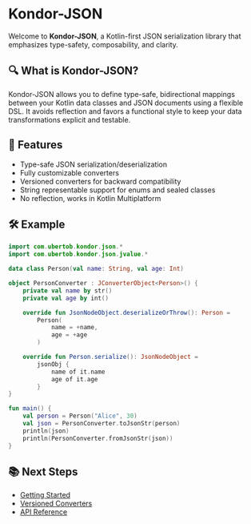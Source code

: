 # Kondor-JSON

Welcome to **Kondor-JSON**, a Kotlin-first JSON serialization library that emphasizes type-safety, composability, and clarity.

## 🔍 What is Kondor-JSON?

Kondor-JSON allows you to define type-safe, bidirectional mappings between your Kotlin data classes and JSON documents using a flexible DSL. It avoids reflection and favors a functional style to keep your data transformations explicit and testable.

## 🚀 Features
- Type-safe JSON serialization/deserialization
- Fully customizable converters
- Versioned converters for backward compatibility
- String representable support for enums and sealed classes
- No reflection, works in Kotlin Multiplatform

## 🛠️ Example

```kotlin
import com.ubertob.kondor.json.*
import com.ubertob.kondor.json.jvalue.*

data class Person(val name: String, val age: Int)

object PersonConverter : JConverterObject<Person>() {
    private val name by str()
    private val age by int()

    override fun JsonNodeObject.deserializeOrThrow(): Person =
        Person(
            name = +name,
            age = +age
        )

    override fun Person.serialize(): JsonNodeObject =
        jsonObj {
            name of it.name
            age of it.age
        }
}

fun main() {
    val person = Person("Alice", 30)
    val json = PersonConverter.toJsonStr(person)
    println(json)
    println(PersonConverter.fromJsonStr(json))
}
```

## 📚 Next Steps
- [Getting Started](getting-started.md)
- [Versioned Converters](versioned-converter.md)
- [API Reference](api-reference.md)
